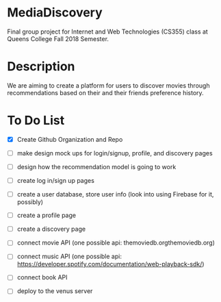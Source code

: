 # MediaDiscovery
Final group project for Internet and Web Technologies (CS355) class at Queens College Fall 2018 Semester.


# Description

We are aiming to create a platform for users to discover movies through recommendations based on their and their friends preference history. 

# To Do List
- [x] Create Github Organization and Repo

- [ ] make design mock ups for login/signup, profile, and discovery pages

- [ ] design how the recommendation model is going to work

- [ ] create log in/sign up pages

- [ ] create a user database, store user info (look into using Firebase for it, possibly)

- [ ] create a profile page

- [ ] create a discovery page

- [ ] connect movie API (one possible api: themoviedb.orgthemoviedb.org)

- [ ] connect music API (one possible api: https://developer.spotify.com/documentation/web-playback-sdk/)

- [ ] connect book API

- [ ] deploy to the venus server
